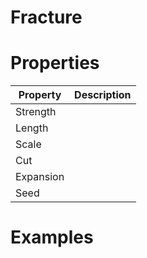 # Fracture


# Properties


| Property | Description| 
| -------- | -----------|
| Strength |  |
| Length |  |
| Scale |  |
| Cut |  |
| Expansion |  |
| Seed |  |




# Examples
